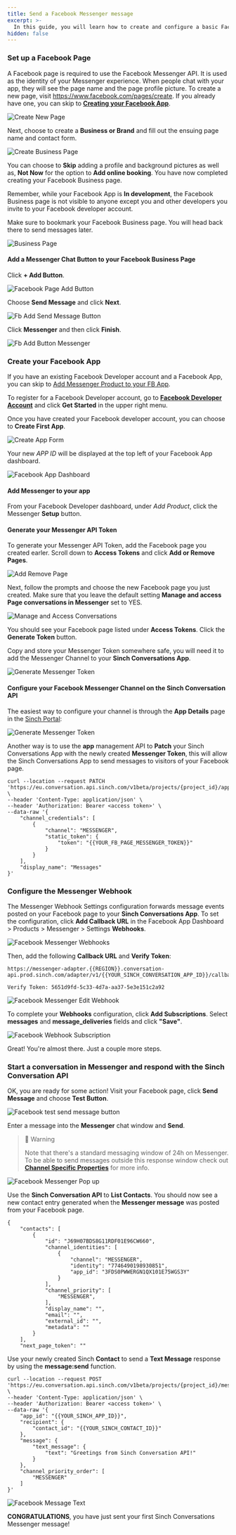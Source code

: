 ```yaml
---
title: Send a Facebook Messenger message
excerpt: >-
  In this guide, you will learn how to create and configure a basic Facebook Business Page with Messenger chat feature. Once you complete the steps below, you will have a Facebook App, Facebook Business page with Messenger Chat button, a Messenger Token, and a configured Messenger Webhook to use with the Sinch Conversation API.
hidden: false
---
```


### Set up a Facebook Page

A Facebook page is required to use the Facebook Messenger API. It is used as the identity of your Messenger experience. When people chat with your app, they will see the page name and the page profile picture. To create a new page, visit https://www.facebook.com/pages/create. If you already have one, you can skip to [**Creating your Facebook App**](doc:conversation-send-a-message-with-fb-messenger#create-your-facebook-app).

![Create New Page](../conversation-channel-support/images/channel-support/messenger/fb_create_new_page.png)

Next, choose to create a **Business or Brand** and fill out the ensuing page name and contact form.

![Create Business Page](../conversation-channel-support/images/channel-support/messenger/fb_create_business_page.png)

You can choose to **Skip** adding a profile and background pictures as well as, **Not Now** for the option to **Add online booking**. You have now completed creating your Facebook Business page.

Remember, while your Facebook App is **In development**, the Facebook Business page is not visible to anyone except you and other developers you invite to your Facebook developer account.

Make sure to bookmark your Facebook Business page. You will head back there to send messages later.

![Business Page](../conversation-channel-support/images/channel-support/messenger/fb_business_page.png)

#### Add a Messenger Chat Button to your Facebook Business Page

Click **+ Add Button**.

![Facebook Page Add Button](../conversation-channel-support/images/channel-support/messenger/fb_page_add_button.png)

Choose **Send Message** and click **Next**.

![Fb Add Send Message Button](../conversation-channel-support/images/channel-support/messenger/fb_add_send_message_button.png)

Click **Messenger** and then click **Finish**.

![Fb Add Button Messenger](../conversation-channel-support/images/channel-support/messenger/fb_add_button_messenger.png)

### Create your Facebook App

If you have an existing Facebook Developer account and a Facebook App, you can skip to [Add Messenger Product to your FB App](#add-messenger-to-your-app).

To register for a Facebook Developer account, go to **[Facebook Developer Account](https://developers.facebook.com)** and click **Get Started** in the upper right menu.

[](../conversation-channel-support/images/channel-support/messenger/fb_for_developers.png)

Once you have created your Facebook developer account, you can choose to **Create First App**.

![Create App Form](../conversation-channel-support/images/channel-support/messenger/fb_create_first_app.png)

Your new _APP ID_ will be displayed at the top left of your Facebook App dashboard.

![Facebook App Dashboard](../conversation-channel-support/images/channel-support/messenger/fb_app_dashboard.png)

#### Add Messenger to your app

From your Facebook Developer dashboard, under _Add Product_, click the Messenger **Setup** button.

#### Generate your Messenger API Token

To generate your Messenger API Token, add the Facebook page you created earler. Scroll down to **Access Tokens** and click **Add or Remove Pages**.

![Add Remove Page](../conversation-channel-support/images/channel-support/messenger/fb_add_remove_page.png)

Next, follow the prompts and choose the new Facebook page you just created. Make sure that you leave the default setting **Manage and access Page conversations in Messenger** set to YES.

![Manage and Access Conversations](../conversation-channel-support/images/channel-support/messenger/fb_manage_and_access_conversations.png)

You should see your Facebook page listed under **Access Tokens**. Click the **Generate Token** button.

Copy and store your Messenger Token somewhere safe, you will need it to add the Messenger Channel to your **Sinch Conversations App**.

![Generate Messenger Token](../conversation-channel-support/images/channel-support/messenger/fb_generate_messenger_token.png)

#### Configure your Facebook Messenger Channel on the Sinch Conversation API

The easiest way to configure your channel is through the **App Details** page in the [Sinch Portal](https://dashboard.sinch.com/convapi/apps):

![Generate Messenger Token](../conversation-channel-support/images/channel-support/messenger/fb_channel_config.png)

Another way is to use the **app** management API to **Patch** your Sinch Conversations App with the newly created **Messenger Token**, this will allow the Sinch Conversations App to send messages to visitors of your Facebook page.

```shell Curl
curl --location --request PATCH 'https://eu.conversation.api.sinch.com/v1beta/projects/{project_id}/apps' \
--header 'Content-Type: application/json' \
--header 'Authorization: Bearer <access token>' \
--data-raw '{
    "channel_credentials": [
        {
            "channel": "MESSENGER",
            "static_token": {
                "token": "{{YOUR_FB_PAGE_MESSENGER_TOKEN}}"
            }
        }
    ],
    "display_name": "Messages"
}'
```

### Configure the Messenger Webhook

The Messenger Webhook Settings configuration forwards message events posted on your Facebook page to your **Sinch Conversations App**. To set the configuration, click **Add Callback URL** in the Facebook App Dashboard > Products > Messenger > Settings **Webhooks**.

![Facebook Messenger Webhooks](../conversation-channel-support/images/channel-support/messenger/fb_messenger_webhooks.png)

Then, add the following **Callback URL** and **Verify Token**:

```Curl Callback URL:
https://messenger-adapter.{{REGION}}.conversation-api.prod.sinch.com/adapter/v1/{{YOUR_SINCH_CONVERSATION_APP_ID}}/callback

Verify Token: 5651d9fd-5c33-4d7a-aa37-5e3e151c2a92
```

![Facebook Messenger Edit Webhook](../conversation-channel-support/images/channel-support/messenger/fb_messenger_edit_webhook.png)

To complete your **Webhooks** configuration, click **Add Subscriptions**. Select **messages** and **message_deliveries** fields and click **"Save"**.

![Facebook Webhook Subscription](../conversation-channel-support/images/channel-support/messenger/fp_messenger_webhook_subscriptions.png)

Great! You're almost there. Just a couple more steps.

### Start a conversation in Messenger and respond with the Sinch Conversation API

OK, you are ready for some action! Visit your Facebook page, click **Send Message** and choose **Test Button**.

![Facebook test send message button](../conversation-channel-support/images/channel-support/messenger/fb_page_test_send_message_button.png)

Enter a message into the **Messenger** chat window and **Send**.

> 🚧 Warning
>
> Note that there's a standard messaging window of 24h on Messenger. To be able to send messages outside this response window check out [**Channel Specific Properties**](doc:conversation-channel-properties) for more info.

![Facebook Messenger Pop up](../conversation-channel-support/images/channel-support/messenger/fb_page_messenger_pop_up.png)

Use the **Sinch Conversation API** to **List Contacts**. You should now see a new contact entry generated when the **Messenger message** was posted from your Facebook page.

```
{
    "contacts": [
        {
            "id": "J69H07BDS8G11RDF01E96CW660",
            "channel_identities": [
                {
                    "channel": "MESSENGER",
                    "identity": "7746490198930851",
                    "app_id": "3FDS0PWWERGN1QX101E75WGS3Y"
                }
            ],
            "channel_priority": [
                "MESSENGER",
            ],
            "display_name": "",
            "email": "",
            "external_id": "",
            "metadata": ""
        }
    ],
    "next_page_token": ""

```

Use your newly created Sinch **Contact** to send a **Text Message** response by using the **message:send** function.

```shell Curl
curl --location --request POST 'https://eu.conversation.api.sinch.com/v1beta/projects/{project_id}/messages:send' \
--header 'Content-Type: application/json' \
--header 'Authorization: Bearer <access token>' \
--data-raw '{
    "app_id": "{{YOUR_SINCH_APP_ID}}",
    "recipient": {
        "contact_id": "{{YOUR_SINCH_CONTACT_ID}}"
    },
    "message": {
        "text_message": {
            "text": "Greetings from Sinch Conversation API!"
        }
    },
    "channel_priority_order": [
        "MESSENGER"
    ]
}'
```

![Facebook Message Text](../conversation-channel-support/images/channel-support/messenger/fb_message_text.jpg)

**CONGRATULATIONS**, you have just sent your first Sinch Conversations Messenger message!
